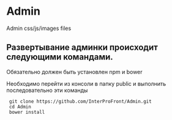 # Admin
Admin css/js/images files


## Развертывание админки происходит следующими командами.

Обязательно должен быть установлен npm и bower

Необходимо перейти из консоли в папку public
и выполнить последовательно эти команды

     git clone https://github.com/InterProFront/Admin.git
     cd Admin
     bower install